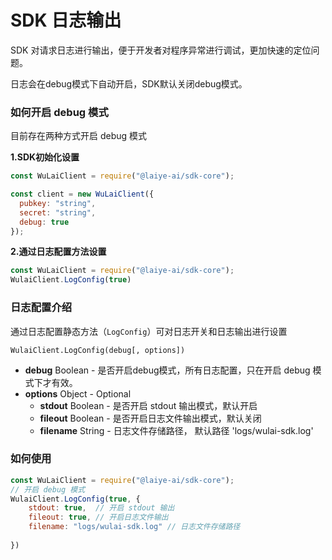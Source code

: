 # SDK 日志输出
SDK 对请求日志进行输出，便于开发者对程序异常进行调试，更加快速的定位问题。

日志会在debug模式下自动开启，SDK默认关闭debug模式。

### 如何开启 debug 模式

目前存在两种方式开启 debug 模式

**1.SDK初始化设置**

```js
const WuLaiClient = require("@laiye-ai/sdk-core");

const client = new WuLaiClient({
  pubkey: "string",
  secret: "string",
  debug: true 
});
```

**2.通过日志配置方法设置**

```js
const WuLaiClient = require("@laiye-ai/sdk-core");
WulaiClient.LogConfig(true)
```

### 日志配置介绍

通过日志配置静态方法（`LogConfig`）可对日志开关和日志输出进行设置

`WulaiClient.LogConfig(debug[, options])`
* **debug** Boolean - 是否开启debug模式，所有日志配置，只在开启 debug 模式下才有效。
* **options** Object - Optional
  * **stdout** Boolean - 是否开启 stdout 输出模式，默认开启
  * **fileout** Boolean - 是否开启日志文件输出模式，默认关闭
  * **filename** String - 日志文件存储路径， 默认路径 'logs/wulai-sdk.log'

### 如何使用

```js
const WuLaiClient = require("@laiye-ai/sdk-core");
// 开启 debug 模式
WulaiClient.LogConfig(true, {
    stdout: true,  // 开启 stdout 输出
    fileout: true, // 开启日志文件输出
    filename: "logs/wulai-sdk.log" // 日志文件存储路径
    
})
```
